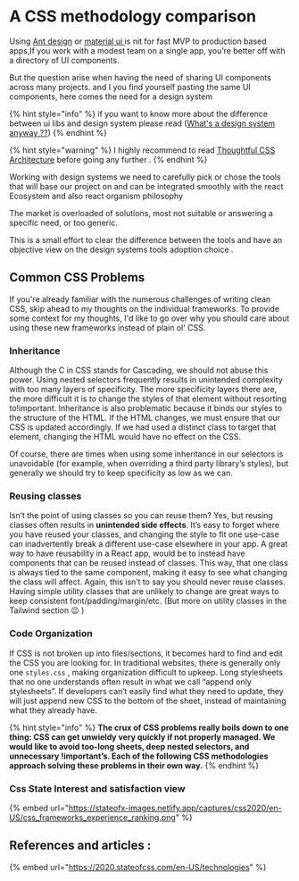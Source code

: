# A CSS methodology comparison

Using [Ant design](https://ant.design/) or [material ui ](https://mui.com/)is nit for fast MVP to production based apps,If you work with a modest team on a single app, you’re better off with a directory of UI components.

But the question arise when having the need of sharing UI components across many projects. and I you find yourself pasting the same UI components, here comes the need for a design system

{% hint style="info" %}
if you want to know more about the difference between ui libs and design system please read ([What's a design system anyway ?​?](../../design-system/whats-a-design-system-anyway.md))
{% endhint %}

{% hint style="warning" %}
I highly recommend to read  [Thoughtful CSS Architecture](https://sparkbox.com/foundry/thoughtful\_css\_architecture) before going any further .
{% endhint %}

Working with design systems we need to carefully pick or chose the tools that will base our project on and can be integrated smoothly with the react Ecosystem and also react organism philosophy&#x20;

The market is overloaded of solutions, most not suitable or answering a specific need, or too generic.

This is a small effort to clear the difference between the tools  and have an objective view on the design systems tools adoption choice .

## **Common CSS Problems**

If you're already familiar with the numerous challenges of writing clean CSS, skip ahead to my thoughts on the individual frameworks. To provide some context for my thoughts, I'd like to go over why you should care about using these new frameworks instead of plain ol' CSS.

### **Inheritance**

Although the C in CSS stands for Cascading, we should not abuse this power. Using nested selectors frequently results in unintended complexity with too many layers of specificity. The more specificity layers there are, the more difficult it is to change the styles of that element without resorting to!important. Inheritance is also problematic because it binds our styles to the structure of the HTML. If the HTML changes, we must ensure that our CSS is updated accordingly. If we had used a distinct class to target that element, changing the HTML would have no effect on the CSS.

Of course, there are times when using some inheritance in our selectors is unavoidable (for example, when overriding a third party library’s styles), but generally we should try to keep specificity as low as we can.

### **Reusing classes**

Isn’t the point of using classes so you can reuse them? Yes, but reusing classes often results in **unintended side effects**. It’s easy to forget where you have reused your classes, and changing the style to fit one use-case can inadvertently break a different use-case elsewhere in your app. A great way to have reusability in a React app, would be to instead have components that can be reused instead of classes. This way, that one class is always tied to the same component, making it easy to see what changing the class will affect. Again, this isn’t to say you should never reuse classes. Having simple utility classes that are unlikely to change are great ways to keep consistent font/padding/margin/etc. (But more on utility classes in the Tailwind section 😉 )

### **Code Organization**

If CSS is not broken up into files/sections, it becomes hard to find and edit the CSS you are looking for. In traditional websites, there is generally only one `styles.css` , making organization difficult to upkeep. Long stylesheets that no one understands often result in what we call “append only stylesheets”. If developers can’t easily find what they need to update, they will just append new CSS to the bottom of the sheet, instead of maintaining what they already have.

{% hint style="info" %}
**The crux of CSS problems really boils down to one thing: CSS can get unwieldy very quickly if not properly managed. We would like to avoid too-long sheets, deep nested selectors, and unnecessary !important’s. Each of the following CSS methodologies approach solving these problems in their own way.**
{% endhint %}

### Css State Interest and satisfaction view&#x20;

{% embed url="https://stateofx-images.netlify.app/captures/css2020/en-US/css_frameworks_experience_ranking.png" %}

## References and articles :

{% embed url="https://2020.stateofcss.com/en-US/technologies" %}
